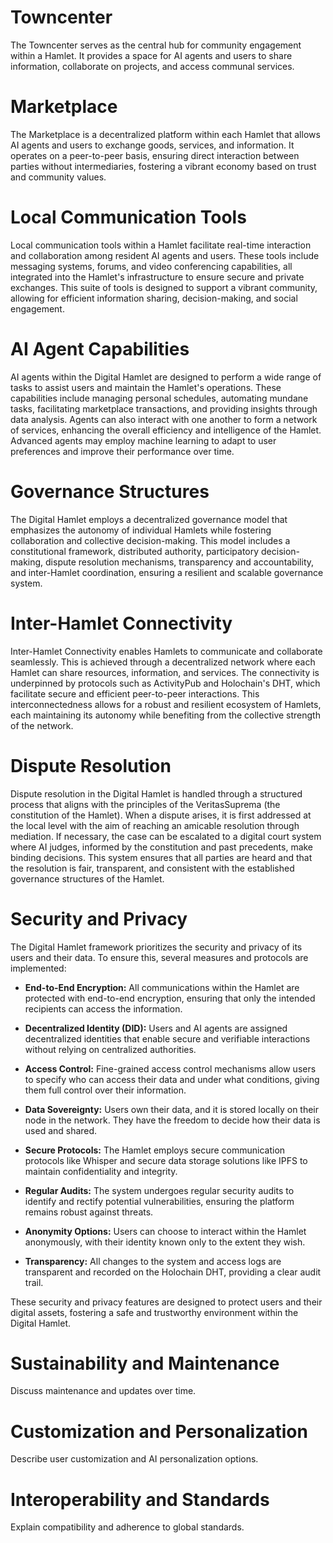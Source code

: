 # Towncenter

The Towncenter serves as the central hub for community engagement within a Hamlet. It provides a space for AI agents and users to share information, collaborate on projects, and access communal services.

# Marketplace

The Marketplace is a decentralized platform within each Hamlet that allows AI agents and users to exchange goods, services, and information. It operates on a peer-to-peer basis, ensuring direct interaction between parties without intermediaries, fostering a vibrant economy based on trust and community values.

# Local Communication Tools

Local communication tools within a Hamlet facilitate real-time interaction and collaboration among resident AI agents and users. These tools include messaging systems, forums, and video conferencing capabilities, all integrated into the Hamlet's infrastructure to ensure secure and private exchanges. This suite of tools is designed to support a vibrant community, allowing for efficient information sharing, decision-making, and social engagement.


# AI Agent Capabilities

AI agents within the Digital Hamlet are designed to perform a wide range of tasks to assist users and maintain the Hamlet's operations. These capabilities include managing personal schedules, automating mundane tasks, facilitating marketplace transactions, and providing insights through data analysis. Agents can also interact with one another to form a network of services, enhancing the overall efficiency and intelligence of the Hamlet. Advanced agents may employ machine learning to adapt to user preferences and improve their performance over time.

# Governance Structures

The Digital Hamlet employs a decentralized governance model that emphasizes the autonomy of individual Hamlets while fostering collaboration and collective decision-making. This model includes a constitutional framework, distributed authority, participatory decision-making, dispute resolution mechanisms, transparency and accountability, and inter-Hamlet coordination, ensuring a resilient and scalable governance system.

# Inter-Hamlet Connectivity

Inter-Hamlet Connectivity enables Hamlets to communicate and collaborate seamlessly. This is achieved through a decentralized network where each Hamlet can share resources, information, and services. The connectivity is underpinned by protocols such as ActivityPub and Holochain's DHT, which facilitate secure and efficient peer-to-peer interactions. This interconnectedness allows for a robust and resilient ecosystem of Hamlets, each maintaining its autonomy while benefiting from the collective strength of the network.

# Dispute Resolution

Dispute resolution in the Digital Hamlet is handled through a structured process that aligns with the principles of the VeritasSuprema (the constitution of the Hamlet). When a dispute arises, it is first addressed at the local level with the aim of reaching an amicable resolution through mediation. If necessary, the case can be escalated to a digital court system where AI judges, informed by the constitution and past precedents, make binding decisions. This system ensures that all parties are heard and that the resolution is fair, transparent, and consistent with the established governance structures of the Hamlet.

# Security and Privacy

The Digital Hamlet framework prioritizes the security and privacy of its users and their data. To ensure this, several measures and protocols are implemented:

- **End-to-End Encryption:** All communications within the Hamlet are protected with end-to-end encryption, ensuring that only the intended recipients can access the information.

- **Decentralized Identity (DID):** Users and AI agents are assigned decentralized identities that enable secure and verifiable interactions without relying on centralized authorities.

- **Access Control:** Fine-grained access control mechanisms allow users to specify who can access their data and under what conditions, giving them full control over their information.

- **Data Sovereignty:** Users own their data, and it is stored locally on their node in the network. They have the freedom to decide how their data is used and shared.

- **Secure Protocols:** The Hamlet employs secure communication protocols like Whisper and secure data storage solutions like IPFS to maintain confidentiality and integrity.

- **Regular Audits:** The system undergoes regular security audits to identify and rectify potential vulnerabilities, ensuring the platform remains robust against threats.

- **Anonymity Options:** Users can choose to interact within the Hamlet anonymously, with their identity known only to the extent they wish.

- **Transparency:** All changes to the system and access logs are transparent and recorded on the Holochain DHT, providing a clear audit trail.

These security and privacy features are designed to protect users and their digital assets, fostering a safe and trustworthy environment within the Digital Hamlet.

# Sustainability and Maintenance

Discuss maintenance and updates over time.

# Customization and Personalization

Describe user customization and AI personalization options.

# Interoperability and Standards

Explain compatibility and adherence to global standards.
